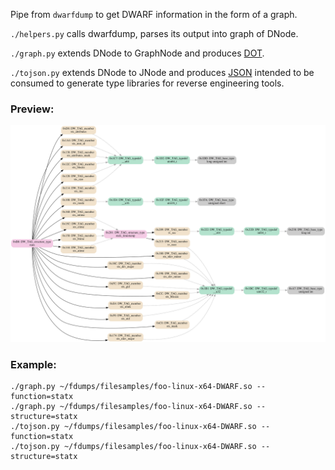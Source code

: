 Pipe from `dwarfdump` to get DWARF information in the form of a graph.

`./helpers.py` calls dwarfdump, parses its output into graph of DNode.

`./graph.py` extends DNode to GraphNode and produces [DOT](https://en.wikipedia.org/wiki/DOT_(graph_description_language)).

`./tojson.py` extends DNode to JNode and produces [JSON](https://en.wikipedia.org/wiki/JSON) intended to be consumed to generate type libraries for reverse engineering tools.

### Preview:

<img src="./thumbnail.svg" width="640">

### Example:

```
./graph.py ~/fdumps/filesamples/foo-linux-x64-DWARF.so --function=statx
./graph.py ~/fdumps/filesamples/foo-linux-x64-DWARF.so --structure=statx
./tojson.py ~/fdumps/filesamples/foo-linux-x64-DWARF.so --function=statx
./tojson.py ~/fdumps/filesamples/foo-linux-x64-DWARF.so --structure=statx
```

